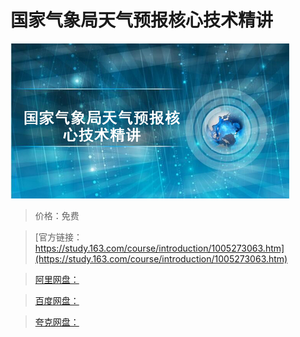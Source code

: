# 国家气象局天气预报核心技术精讲

![img](../../../assets/study163/free/cd9543fa-da95-494f-b00f-d454bbbc6868.jpg)

> 价格：免费

> [官方链接：https://study.163.com/course/introduction/1005273063.htm](https://study.163.com/course/introduction/1005273063.htm)

> [阿里网盘：]()

> [百度网盘：]()

> [夸克网盘：]()

